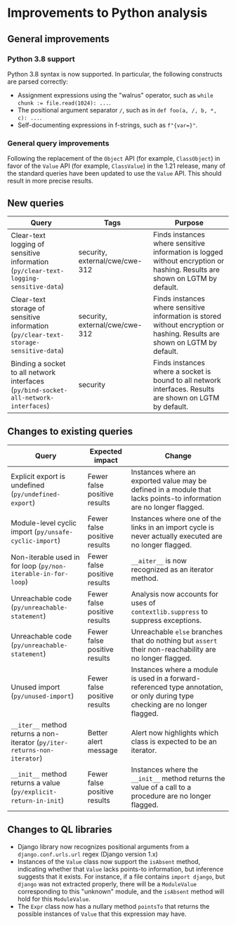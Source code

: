 # Improvements to Python analysis


## General improvements

### Python 3.8 support

Python 3.8 syntax is now supported. In particular, the following constructs are parsed correctly:

- Assignment expressions using the "walrus" operator, such as `while chunk := file.read(1024): ...`.
- The positional argument separator `/`, such as in `def foo(a, /, b, *, c): ...`.
- Self-documenting expressions in f-strings, such as `f"{var=}"`.

### General query improvements

Following the replacement of the `Object` API (for example, `ClassObject`) in favor of the
`Value` API (for example, `ClassValue`) in the 1.21 release, many of the standard queries have been updated
to use the `Value` API. This should result in more precise results.

## New queries

| **Query** | **Tags** | **Purpose** |
|-----------|----------|-------------|
| Clear-text logging of sensitive information (`py/clear-text-logging-sensitive-data`) | security, external/cwe/cwe-312 | Finds instances where sensitive information is logged without encryption or hashing. Results are shown on LGTM by default. |
| Clear-text storage of sensitive information (`py/clear-text-storage-sensitive-data`) | security, external/cwe/cwe-312 | Finds instances where sensitive information is stored without encryption or hashing. Results are shown on LGTM by default. |
| Binding a socket to all network interfaces (`py/bind-socket-all-network-interfaces`) | security | Finds instances where a socket is bound to all network interfaces. Results are shown on LGTM by default. |


## Changes to existing queries

| **Query**                  | **Expected impact**    | **Change** |
|----------------------------|------------------------|------------|
| Explicit export is undefined (`py/undefined-export`) | Fewer false positive results | Instances where an exported value may be defined in a module that lacks points-to information are no longer flagged. |
| Module-level cyclic import (`py/unsafe-cyclic-import`) | Fewer false positive results | Instances where one of the links in an import cycle is never actually executed are no longer flagged. |
| Non-iterable used in for loop (`py/non-iterable-in-for-loop`) | Fewer false positive results | `__aiter__` is now recognized as an iterator method. |
| Unreachable code (`py/unreachable-statement`) | Fewer false positive results | Analysis now accounts for uses of `contextlib.suppress` to suppress exceptions. |
| Unreachable code (`py/unreachable-statement`) | Fewer false positive results | Unreachable `else` branches that do nothing but `assert` their non-reachability are no longer flagged. |
| Unused import (`py/unused-import`) | Fewer false positive results | Instances where a module is used in a forward-referenced type annotation, or only during type checking are no longer flagged. |
| `__iter__` method returns a non-iterator (`py/iter-returns-non-iterator`) | Better alert message | Alert now highlights which class is expected to be an iterator. |
| `__init__` method returns a value (`py/explicit-return-in-init`) | Fewer false positive results | Instances where the `__init__` method returns the value of a call to a procedure are no longer flagged. |

## Changes to QL libraries

* Django library now recognizes positional arguments from a `django.conf.urls.url` regex (Django version 1.x)
* Instances of the `Value` class now support the `isAbsent` method, indicating
  whether that `Value` lacks points-to information, but inference
  suggests that it exists. For instance, if a file contains `import
  django`, but `django` was not extracted properly, there will be a
  `ModuleValue` corresponding to this "unknown" module, and the `isAbsent`
  method will hold for this `ModuleValue`.
* The `Expr` class now has a nullary method `pointsTo` that returns the possible
  instances of `Value` that this expression may have.
